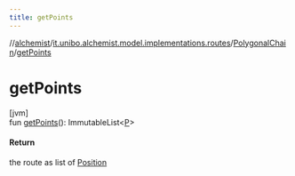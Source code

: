 ```yaml
---
title: getPoints
---
```

//[alchemist](../../../index.html)/[it.unibo.alchemist.model.implementations.routes](../index.html)/[PolygonalChain](index.html)/[getPoints](get-points.html)



# getPoints



[jvm]\
fun [getPoints](get-points.html)(): ImmutableList<[P](../../it.unibo.alchemist.model.implementations.layers/-uniform-layer/index.html)>



#### Return



the route as list of [Position](../../it.unibo.alchemist.model.interfaces/-position/index.html)




